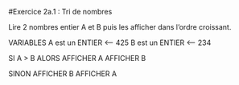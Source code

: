 #Exercice 2a.1 : Tri de nombres

Lire 2 nombres entier A et B puis les afficher dans l’ordre croissant.

VARIABLES
A est un ENTIER <-- 425
B est un ENTIER <-- 234

SI A > B
ALORS 
AFFICHER A
AFFICHER B

SINON
AFFICHER B
AFFICHER A